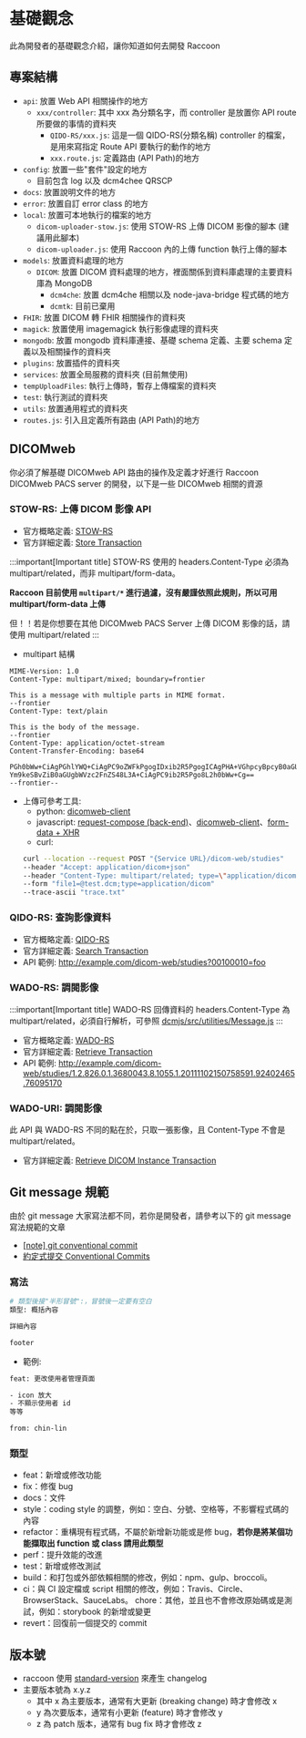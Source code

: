 
# 基礎觀念

此為開發者的基礎觀念介紹，讓你知道如何去開發 Raccoon

## 專案結構
- `api`: 放置 Web API 相關操作的地方
    - `xxx/controller`: 其中 xxx 為分類名字，而 controller 是放置你 API route 所要做的事情的資料夾
        - `QIDO-RS/xxx.js`: 這是一個 QIDO-RS(分類名稱) controller 的檔案，是用來寫指定 Route API 要執行的動作的地方
        - `xxx.route.js`: 定義路由 (API Path)的地方
- `config`: 放置一些"套件"設定的地方
    - 目前包含 log 以及 dcm4chee QRSCP
- `docs`: 放置說明文件的地方
- `error`: 放置自訂 error class 的地方
- `local`: 放置可本地執行的檔案的地方
    - `dicom-uploader-stow.js`: 使用 STOW-RS 上傳 DICOM 影像的腳本 (建議用此腳本)
    - `dicom-uploader.js`: 使用 Raccoon 內的上傳 function 執行上傳的腳本
- `models`: 放置資料處理的地方
    - `DICOM`: 放置 DICOM 資料處理的地方，裡面關係到資料庫處理的主要資料庫為 MongoDB
        - `dcm4che`: 放置 dcm4che 相關以及 node-java-bridge 程式碼的地方
        - `dcmtk`: 目前已棄用
- `FHIR`: 放置 DICOM 轉 FHIR 相關操作的資料夾
- `magick`: 放置使用 imagemagick 執行影像處理的資料夾
- `mongodb`: 放置 mongodb 資料庫連接、基礎 schema 定義、主要 schema 定義以及相關操作的資料夾
- `plugins`: 放置插件的資料夾
- `services`: 放置全局服務的資料夾 (目前無使用)
- `tempUploadFiles`: 執行上傳時，暫存上傳檔案的資料夾
- `test`: 執行測試的資料夾
- `utils`: 放置通用程式的資料夾
- `routes.js`: 引入且定義所有路由 (API Path)的地方

## DICOMweb
你必須了解基礎 DICOMweb API 路由的操作及定義才好進行 Raccoon DICOMweb PACS server 的開發，以下是一些 DICOMweb 相關的資源

### STOW-RS: 上傳 DICOM 影像 API

- 官方概略定義: [STOW-RS](https://www.dicomstandard.org/using/dicomweb/store-stow-rs)
- 官方詳細定義: [Store Transaction](https://dicom.nema.org/medical/dicom/current/output/html/part18.html#sect_10.5)

:::important[Important title]
STOW-RS 使用的 headers.Content-Type 必須為 multipart/related，而非 multipart/form-data。

**Raccoon 目前使用 `multipart/*` 進行過濾，沒有嚴謹依照此規則，所以可用 multipart/form-data 上傳**

但！！若是你想要在其他 DICOMweb PACS Server 上傳 DICOM 影像的話，請使用 multipart/related
:::

- multipart 結構
    
```text
MIME-Version: 1.0
Content-Type: multipart/mixed; boundary=frontier

This is a message with multiple parts in MIME format.
--frontier
Content-Type: text/plain

This is the body of the message.
--frontier
Content-Type: application/octet-stream
Content-Transfer-Encoding: base64

PGh0bWw+CiAgPGhlYWQ+CiAgPC9oZWFkPgogIDxib2R5PgogICAgPHA+VGhpcyBpcyB0aGUg
Ym9keSBvZiB0aGUgbWVzc2FnZS48L3A+CiAgPC9ib2R5Pgo8L2h0bWw+Cg==
--frontier--
```

- 上傳可參考工具:
    - python: [dicomweb-client](https://dicomweb-client.readthedocs.io/en/latest/introduction.html)
    - javascript: [request-compose (back-end)](https://www.npmjs.com/package/request-compose)、[dicomweb-client](https://github.com/dcmjs-org/dicomweb-client)、[form-data + XHR](https://github.com/jimmywarting/FormData)
    - curl: 
    ```bash
    curl --location --request POST "{Service URL}/dicom-web/studies"
    --header "Accept: application/dicom+json"
    --header "Content-Type: multipart/related; type=\"application/dicom\""
    --form "file1=@test.dcm;type=application/dicom"
    --trace-ascii "trace.txt"
    ```

### QIDO-RS: 查詢影像資料

- 官方概略定義: [QIDO-RS](https://www.dicomstandard.org/using/dicomweb/query-qido-rs)
- 官方詳細定義: [Search Transaction](https://dicom.nema.org/medical/dicom/current/output/html/part18.html#sect_10.6)
- API 範例: http://example.com/dicom-web/studies?00100010=foo

### WADO-RS: 調閱影像

:::important[Important title]
WADO-RS 回傳資料的 headers.Content-Type 為 multipart/related，必須自行解析，可參照 [dcmjs/src/utilities/Message.js](https://github.com/dcmjs-org/dcmjs/blob/f844e025f86055a918c13269f6d762a711f3a4bf/src/utilities/Message.js#L164)
:::

- 官方概略定義: [WADO-RS](https://www.dicomstandard.org/using/dicomweb/retrieve-wado-rs-and-wado-uri)
- 官方詳細定義: [Retrieve Transaction](https://dicom.nema.org/medical/dicom/current/output/html/part18.html#sect_10.4)
- API 範例: http://example.com/dicom-web/studies/1.2.826.0.1.3680043.8.1055.1.20111102150758591.92402465.76095170

### WADO-URI: 調閱影像
此 API 與 WADO-RS 不同的點在於，只取一張影像，且 Content-Type 不會是 multipart/related。

- 官方詳細定義: [Retrieve DICOM Instance Transaction](https://dicom.nema.org/medical/dicom/current/output/html/part18.html#sect_9.4)

## Git message 規範
由於 git message 大家寫法都不同，若你是開發者，請參考以下的 git message 寫法規範的文章
- [\[note\] git conventional commit](https://pjchender.dev/npm/note-git-conventional-commit/)
- [約定式提交 Conventional Commits](https://www.cythilya.tw/2021/03/16/conventional-commits/)

### 寫法
```bash
# 類型後接"半形冒號":，冒號後一定要有空白
類型: 概括內容

詳細內容

footer
```
- 範例:
```bash
feat: 更改使用者管理頁面

- icon 放大
- 不顯示使用者 id
等等

from: chin-lin
```
### 類型
- feat：新增或修改功能
- fix：修復 bug
- docs：文件
- style：coding style 的調整，例如：空白、分號、空格等，不影響程式碼的內容
- refactor：重構現有程式碼，不屬於新增新功能或是修 bug，**若你是將某個功能擷取出 function 或 class 請用此類型**
- perf：提升效能的改進
- test：新增或修改測試
- build：和打包或外部依賴相關的修改，例如：npm、gulp、broccoli。
- ci：與 CI 設定檔或 script 相關的修改，例如：Travis、Circle、BrowserStack、SauceLabs。
chore：其他，並且也不會修改原始碼或是測試，例如：storybook 的新增或變更
- revert：回復前一個提交的 commit

## 版本號
- raccoon 使用 [standard-version](https://github.com/conventional-changelog/standard-version) 來產生 changelog
- 主要版本號為 x.y.z
    - 其中 x 為主要版本，通常有大更新 (breaking change) 時才會修改 x
    - y 為次要版本，通常有小更新 (feature) 時才會修改 y
    - z 為 patch 版本，通常有 bug fix 時才會修改 z